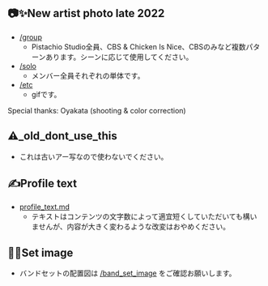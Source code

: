 ## 📷✨New artist photo late 2022

- [/group](https://github.com/pistachiostudio/main/tree/main/cbs_kit/profile_artist_photo/group)
  - Pistachio Studio全員、CBS & Chicken Is Nice、CBSのみなど複数パターンあります。シーンに応じて使用してください。
- [/solo](https://github.com/pistachiostudio/main/tree/main/cbs_kit/profile_artist_photo/solo)
  - メンバー全員それぞれの単体です。
- [/etc](https://github.com/pistachiostudio/main/tree/main/cbs_kit/profile_artist_photo/etc)
  - gifです。
  
Special thanks: Oyakata (shooting & color correction)

## :warning:_old_dont_use_this

- これは古いアー写なので使わないでください。

## ✍Profile text

- [profile_text.md](https://github.com/pistachiostudio/main/blob/main/cbs_kit/profile_artist_photo/profile_text.md)
  - テキストはコンテンツの文字数によって適宜短くしていただいても構いませんが、内容が大きく変わるような改変はおやめください。

## 🎸🎤Set image

- バンドセットの配置図は [/band_set_image](https://github.com/pistachiostudio/main/tree/main/cbs_kit/band_set_image) をご確認お願いします。
